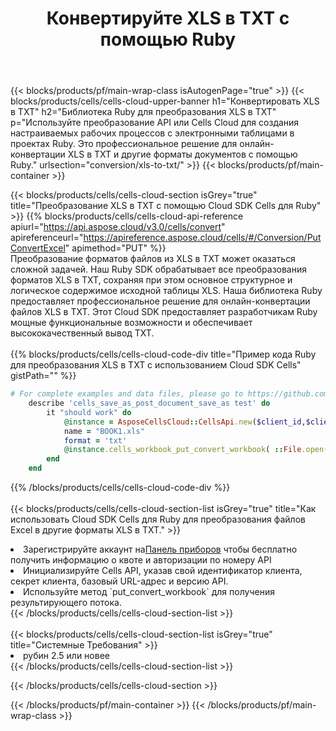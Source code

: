 ﻿---
title:  Конвертируйте XLS в TXT с помощью Ruby
description: Использование Cloud SDK Aspose.Cells для Ruby для преобразования файла формата XLS в файл формата TXT.
---
{{< blocks/products/pf/main-wrap-class isAutogenPage="true" >}}
{{< blocks/products/cells/cells-cloud-upper-banner h1="Конвертировать XLS в TXT" h2="Библиотека Ruby для преобразования XLS в TXT" p="Используйте преобразование API или Cells Cloud для создания настраиваемых рабочих процессов с электронными таблицами в проектах Ruby. Это профессиональное решение для онлайн-конвертации XLS в TXT и другие форматы документов с помощью Ruby." urlsection="conversion/xls-to-txt/" >}}
{{< blocks/products/pf/main-container >}}

{{< blocks/products/cells/cells-cloud-section isGrey="true" title="Преобразование XLS в TXT с помощью Cloud SDK Cells для Ruby" >}}
{{% blocks/products/cells/cells-cloud-api-reference apiurl="https://api.aspose.cloud/v3.0/cells/convert" apireferenceurl="https://apireference.aspose.cloud/cells/#/Conversion/PutConvertExcel" apimethod="PUT" %}}
<br/>
Преобразование форматов файлов из XLS в TXT может оказаться сложной задачей. Наш Ruby SDK обрабатывает все преобразования форматов XLS в TXT, сохраняя при этом основное структурное и логическое содержимое исходной таблицы XLS. Наша библиотека Ruby предоставляет профессиональное решение для онлайн-конвертации файлов XLS в TXT. Этот Cloud SDK предоставляет разработчикам Ruby мощные функциональные возможности и обеспечивает высококачественный вывод TXT.
<br/>
<br/>
{{% blocks/products/cells/cells-cloud-code-div title="Пример кода Ruby для преобразования XLS в TXT с использованием Cloud SDK Cells" gistPath="" %}}
 
```ruby
# For complete examples and data files, please go to https://github.com/aspose-cells-cloud/aspose-cells-cloud-ruby/
    describe 'cells_save_as_post_document_save_as test' do
        it "should work" do
            @instance = AsposeCellsCloud::CellsApi.new($client_id,$client_secret,"v3.0","https://api.aspose.cloud/")
            name = "BOOK1.xls"
            format = 'txt'
            @instance.cells_workbook_put_convert_workbook( ::File.open(File.expand_path("data/"+name),"r")  {|io| io.read(io.size) },{:format=>format})     
        end
    end
```
 
{{% /blocks/products/cells/cells-cloud-code-div %}}
<br/>
<br/>
{{< blocks/products/cells/cells-cloud-section-list isGrey="true" title="Как использовать Cloud SDK Cells для Ruby для преобразования файлов Excel в другие форматы XLS в TXT." >}}
<li> Зарегистрируйте аккаунт на<a href="https://dashboard.aspose.cloud/">Панель приборов</a> чтобы бесплатно получить информацию о квоте и авторизации по номеру API</li>
<li>Инициализируйте Cells API, указав свой идентификатор клиента, секрет клиента, базовый URL-адрес и версию API.</li>
<li>Используйте метод `put_convert_workbook` для получения результирующего потока.</li>
{{< /blocks/products/cells/cells-cloud-section-list >}}
<br/>
<br/>
{{< blocks/products/cells/cells-cloud-section-list isGrey="true" title="Системные Требования" >}}
<li>рубин 2.5 или новее</li>
{{< /blocks/products/cells/cells-cloud-section-list >}}

{{< /blocks/products/cells/cells-cloud-section >}}

{{< /blocks/products/pf/main-container >}}
{{< /blocks/products/pf/main-wrap-class >}}
